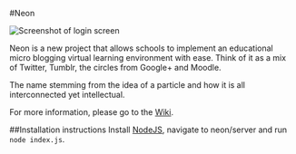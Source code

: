 #Neon

![Screenshot of login screen](https://raw.github.com/TDimaline/neon/master/screenshots/login.png "Screenshot of login screen")

Neon is a new project that allows schools to implement an educational micro blogging virtual learning environment with ease. Think of it as a mix of Twitter, Tumblr, the circles from Google+ and Moodle.

The name stemming from the idea of a particle and how it is all interconnected yet intellectual.

For more information, please go to the [Wiki](http://github.com/TDimaline/neon/wiki).

##Installation instructions
Install [NodeJS](http://nodejs.org), navigate to neon/server and run `node index.js`. 
